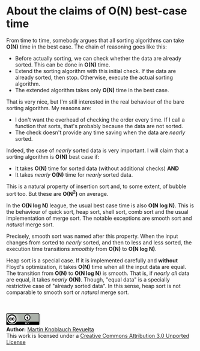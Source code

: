 # About the claims of O(N) best-case time

From time to time, somebody argues that all sorting algorithms can take **O(N)** time in the best case. The chain of reasoning goes like this:

   + Before actually sorting, we can check whether the data are already sorted. This can be done in **O(N)** time.
   + Extend the sorting algorithm with this initial check. If the data are already sorted, then stop. Otherwise, execute the actual sorting algorithm.
   + The extended algorithm takes only **O(N)** time in the best case.

That is very nice, but I'm still interested in the real behaviour of the bare sorting algorithm. My reasons are:

   + I don't want the overhead of checking the order every time. If I call a function that sorts, that's probably because the data are not sorted.
   + The check doesn't provide any time saving when the data are _nearly_ sorted.

Indeed, the case of _nearly_ sorted data is very important. I will claim that a sorting algorithm is **O(N)** best case if:

   + It takes **O(N)** time for sorted data (without additional checks) **AND**
   + It takes _nearly_ **O(N)** time for _nearly_ sorted data.

This is a natural property of insertion sort and, to some extent, of bubble sort too. But these are **O(N<sup>2</sup>)** on average.

In the **O(N log N)** league, the usual best case time is also **O(N log N)**. This is the behaviour of quick sort, heap sort, shell sort, comb sort and the usual implementation of merge sort. The notable exceptions are smooth sort and _natural_ merge sort.

Precisely, smooth sort was named after this property. When the input changes from sorted to _nearly_ sorted, and then to less and less sorted, the execution time transitions _smoothly_ from **O(N)** to **O(N log N)**.

Heap sort is a special case. If it is implemented carefully and **without** Floyd's optimization, it takes **O(N)** time when all the input data are equal. The transition from **O(N)** to **O(N log N)** is smooth. That is, if _nearly all_ data are equal, it takes _nearly_ **O(N)**. Though, "equal data" is a specially restrictive case of "already sorted data". In this sense, heap sort is not comparable to smooth sort or _natural_ merge sort.


<br><br>
<a href='../LICENSE'><img src='../img/cc_by_88x31.png' alt='Creative Commons License' /></a><br>
**Author:** [Martín Knoblauch Revuelta](http://www.mkrevuelta.com/en/about-me/)<br>
This work is licensed under a [Creative Commons Attribution 3.0 Unported License](../LICENSE)</a>


